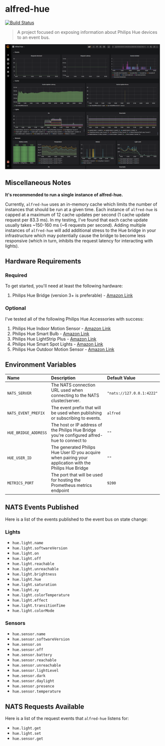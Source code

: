 # alfred-hue

[![Build Status](https://ci.encrypted.place/api/badges/carldanley/alfred-hue/status.svg)](https://ci.encrypted.place/carldanley/alfred-hue)

> A project focused on exposing information about Philips Hue devices to an event bus.

![Grafana Metrics](./documentation/images/grafana-dashboard.png)

## Miscellaneous Notes

**It's recommended to run a single instance of alfred-hue.**

Currently, `alfred-hue` uses an in-memory cache which limits the number of instances that should be run at a given time. Each instance of `alfred-hue` is capped at a maximum of 12 cache updates per second (1 cache update request per 83.3 ms). In my testing, I've found that each cache update usually takes ~150-160 ms (~6 requests per second). Adding multiple instances of `alfred-hue` will add additional stress to the Hue bridge in your infrastructure which may potentially cause the bridge to become less responsive (which in turn, inhibits the request latency for interacting with lights).

## Hardware Requirements

### Required

To get started, you'll need at least the following hardware:

1. Philips Hue Bridge (version 3+ is preferable) - [Amazon Link](https://www.amazon.com/Philips-Hue-Stand-Alone-Bridge/dp/B016H0QZ7I/ref=sr_1_2?keywords=philips+hue+bridge&qid=1583457327&sr=8-2)

### Optional

I've tested all of the following Philips Hue Accessories with success:

1. Philips Hue Indoor Motion Sensor - [Amazon Link](https://www.amazon.com/Philips-Motion-Sensor-Installation-Free-Exclusively/dp/B076MGK22M/ref=sr_1_2?keywords=philips+hue+sensor&qid=1583457364&sr=8-2)
1. Philips Hue Smart Bulb - [Amazon Link](https://www.amazon.com/Philips-464487-Equivalent-Compatible-Assistant/dp/B01M9AU8MB/ref=sr_1_7?keywords=philips+hue+light&qid=1583457406&sr=8-7)
1. Philips Hue LightStrip Plus - [Amazon Link](https://www.amazon.com/Philips-Ambiance-LightStrip-Compatible-Assistant/dp/B0167H33DU/ref=sr_1_2?keywords=philips+hue+lightstrip&qid=1583457563&sr=8-2)
1. Philips Hue Smart Spot Lights - [Amazon Link](https://www.amazon.com/Philips-Ambiance-Outdoor-mounting-Assistant/dp/B07DBGW73T/ref=sr_1_1?keywords=philips+hue+out&qid=1583458098&sr=8-1)
1. Philips Hue Outdoor Motion Sensor - [Amazon Link](https://www.amazon.com/Philips-Hue-Outdoor-Wireless-Required/dp/B07VRK6RXR/ref=sr_1_16?keywords=philips+hue+outdoor&qid=1583458139&sr=8-16)

## Environment Variables

| Name | Description | Default Value |
|:--|:--|:--|
| `NATS_SERVER` | The NATS connection URL used when connecting to the NATS cluster/server. | `"nats://127.0.0.1:4222"` |
| `NATS_EVENT_PREFIX` | The event prefix that will be used when publishing or subscribing to events. | `alfred` |
| `HUE_BRIDGE_ADDRESS` | The host or IP address of the Philips Hue Bridge you're configured alfred-hue to connect to | `""` |
| `HUE_USER_ID` | The generated Philips Hue User ID you acquire when pairing your application with the Philips Hue Bridge | `""` |
| `METRICS_PORT` | The port that will be used for hosting the Prometheus metrics endpoint | `9200` |

## NATS Events Published

Here is a list of the events published to the event bus on state change:

### Lights

- `hue.light.name`
- `hue.light.softwareVersion`
- `hue.light.on`
- `hue.light.off`
- `hue.light.reachable`
- `hue.light.unreachable`
- `hue.light.brightness`
- `hue.light.hue`
- `hue.light.saturation`
- `hue.light.xy`
- `hue.light.colorTemperature`
- `hue.light.effect`
- `hue.light.transitionTime`
- `hue.light.colorMode`

### Sensors

- `hue.sensor.name`
- `hue.sensor.softwareVersion`
- `hue.sensor.on`
- `hue.sensor.off`
- `hue.sensor.battery`
- `hue.sensor.reachable`
- `hue.sensor.unreachable`
- `hue.sensor.lightLevel`
- `hue.sensor.dark`
- `hue.sensor.daylight`
- `hue.sensor.presence`
- `hue.sensor.temperature`

## NATS Requests Available

Here is a list of the request events that `alfred-hue` listens for:

- `hue.light.get`
- `hue.light.set`
- `hue.sensor.get`
